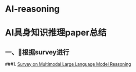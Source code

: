 # AI-reasoning
# AI具身知识推理paper总结

## 一、🚀根据survey进行
###1. [Survey on Multimodal Large Language Model Reasoning](https://arxiv.org/pdf/2401.06805)  
